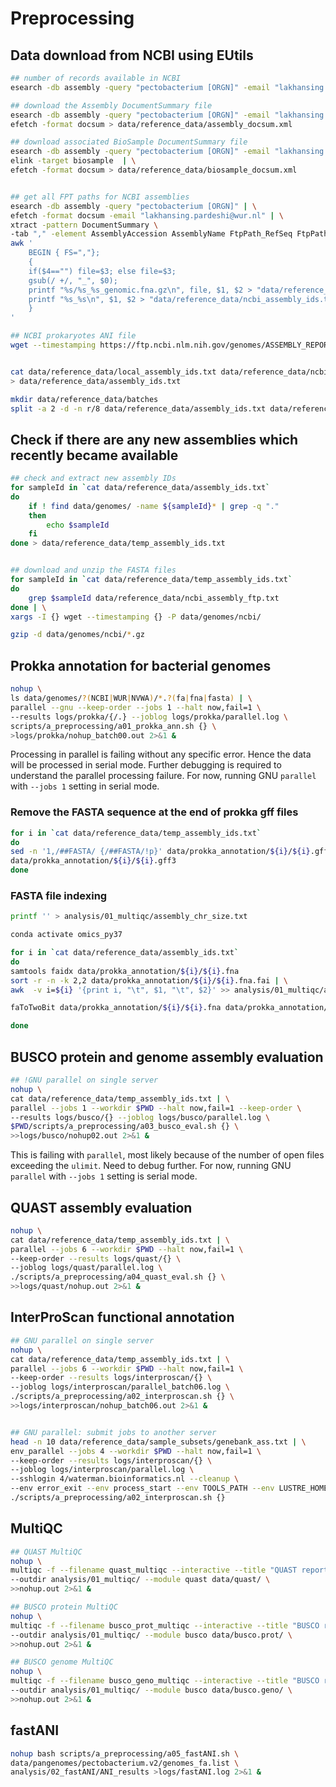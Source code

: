 # Preprocessing

## Data download from NCBI using EUtils

``` bash
## number of records available in NCBI
esearch -db assembly -query "pectobacterium [ORGN]" -email "lakhansing.pardeshi@wur.nl"

## download the Assembly DocumentSummary file
esearch -db assembly -query "pectobacterium [ORGN]" -email "lakhansing.pardeshi@wur.nl" | \
efetch -format docsum > data/reference_data/assembly_docsum.xml

## download associated BioSample DocumentSummary file
esearch -db assembly -query "pectobacterium [ORGN]" -email "lakhansing.pardeshi@wur.nl" | \
elink -target biosample  | \
efetch -format docsum > data/reference_data/biosample_docsum.xml


## get all FPT paths for NCBI assemblies
esearch -db assembly -query "pectobacterium [ORGN]" | \
efetch -format docsum -email "lakhansing.pardeshi@wur.nl" | \
xtract -pattern DocumentSummary \
-tab "," -element AssemblyAccession AssemblyName FtpPath_RefSeq FtpPath_GenBank | \
awk '
    BEGIN { FS=","};
    {
    if($4=="") file=$3; else file=$3;
    gsub(/ +/, "_", $0);
    printf "%s/%s_%s_genomic.fna.gz\n", file, $1, $2 > "data/reference_data/ncbi_assembly_ftp.txt";
    printf "%s_%s\n", $1, $2 > "data/reference_data/ncbi_assembly_ids.txt";
    }
'

## NCBI prokaryotes ANI file
wget --timestamping https://ftp.ncbi.nlm.nih.gov/genomes/ASSEMBLY_REPORTS/ANI_report_prokaryotes.txt -P data/other/


cat data/reference_data/local_assembly_ids.txt data/reference_data/ncbi_assembly_ids.txt \
> data/reference_data/assembly_ids.txt

mkdir data/reference_data/batches
split -a 2 -d -n r/8 data/reference_data/assembly_ids.txt data/reference_data/batches/temp_ids_batch.

```

## Check if there are any new assemblies which recently became available

``` bash
## check and extract new assembly IDs
for sampleId in `cat data/reference_data/assembly_ids.txt`
do
    if ! find data/genomes/ -name ${sampleId}* | grep -q "."
    then
        echo $sampleId
    fi
done > data/reference_data/temp_assembly_ids.txt


## download and unzip the FASTA files
for sampleId in `cat data/reference_data/temp_assembly_ids.txt`
do
    grep $sampleId data/reference_data/ncbi_assembly_ftp.txt
done | \
xargs -I {} wget --timestamping {} -P data/genomes/ncbi/

gzip -d data/genomes/ncbi/*.gz

```

## Prokka annotation for bacterial genomes

``` bash
nohup \
ls data/genomes/?(NCBI|WUR|NVWA)/*.?(fa|fna|fasta) | \
parallel --gnu --keep-order --jobs 1 --halt now,fail=1 \
--results logs/prokka/{/.} --joblog logs/prokka/parallel.log \
scripts/a_preprocessing/a01_prokka_ann.sh {} \
>logs/prokka/nohup_batch00.out 2>&1 &

```

Processing in parallel is failing without any specific error. Hence the
data will be processed in serial mode. Further debugging is required to
understand the parallel processing failure. For now, running GNU `parallel`
with `--jobs 1` setting in serial mode.

### Remove the FASTA sequence at the end of prokka gff files

``` bash
for i in `cat data/reference_data/temp_assembly_ids.txt`
do
sed -n '1,/##FASTA/ {/##FASTA/!p}' data/prokka_annotation/${i}/${i}.gff > \
data/prokka_annotation/${i}/${i}.gff3
done

```

### FASTA file indexing

``` bash
printf '' > analysis/01_multiqc/assembly_chr_size.txt

conda activate omics_py37

for i in `cat data/reference_data/assembly_ids.txt`
do
samtools faidx data/prokka_annotation/${i}/${i}.fna
sort -r -n -k 2,2 data/prokka_annotation/${i}/${i}.fna.fai | \
awk  -v i=${i} '{print i, "\t", $1, "\t", $2}' >> analysis/01_multiqc/assembly_chr_size.txt

faToTwoBit data/prokka_annotation/${i}/${i}.fna data/prokka_annotation/${i}/${i}.2bit

done

```

## BUSCO protein and genome assembly evaluation

``` bash
## !GNU parallel on single server
nohup \
cat data/reference_data/temp_assembly_ids.txt | \
parallel --jobs 1 --workdir $PWD --halt now,fail=1 --keep-order \
--results logs/busco/{} --joblog logs/busco/parallel.log \
$PWD/scripts/a_preprocessing/a03_busco_eval.sh {} \
>>logs/busco/nohup02.out 2>&1 &

```

This is failing with `parallel`, most likely because of the number of open files
exceeding the `ulimit`. Need to debug further. For now, running GNU `parallel`
with `--jobs 1` setting is serial mode.

## QUAST assembly evaluation

``` bash
nohup \
cat data/reference_data/temp_assembly_ids.txt | \
parallel --jobs 6 --workdir $PWD --halt now,fail=1 \
--keep-order --results logs/quast/{} \
--joblog logs/quast/parallel.log \
./scripts/a_preprocessing/a04_quast_eval.sh {} \
>>logs/quast/nohup.out 2>&1 &
```

## InterProScan functional annotation

``` bash
## GNU parallel on single server
nohup \
cat data/reference_data/temp_assembly_ids.txt | \
parallel --jobs 6 --workdir $PWD --halt now,fail=1 \
--keep-order --results logs/interproscan/{} \
--joblog logs/interproscan/parallel_batch06.log \
./scripts/a_preprocessing/a02_interproscan.sh {} \
>>logs/interproscan/nohup_batch06.out 2>&1 &


## GNU parallel: submit jobs to another server
head -n 10 data/reference_data/sample_subsets/genebank_ass.txt | \
env_parallel --jobs 4 --workdir $PWD --halt now,fail=1 \
--keep-order --results logs/interproscan/{} \
--joblog logs/interproscan/parallel.log \
--sshlogin 4/waterman.bioinformatics.nl --cleanup \
--env error_exit --env process_start --env TOOLS_PATH --env LUSTRE_HOME \
./scripts/a_preprocessing/a02_interproscan.sh {}

```

## MultiQC

``` bash
## QUAST MultiQC
nohup \
multiqc -f --filename quast_multiqc --interactive --title "QUAST report" \
--outdir analysis/01_multiqc/ --module quast data/quast/ \
>>nohup.out 2>&1 &

## BUSCO protein MultiQC
nohup \
multiqc -f --filename busco_prot_multiqc --interactive --title "BUSCO report" \
--outdir analysis/01_multiqc/ --module busco data/busco.prot/ \
>>nohup.out 2>&1 &

## BUSCO genome MultiQC
nohup \
multiqc -f --filename busco_geno_multiqc --interactive --title "BUSCO report" \
--outdir analysis/01_multiqc/ --module busco data/busco.geno/ \
>>nohup.out 2>&1 &

```

## fastANI

``` bash
nohup bash scripts/a_preprocessing/a05_fastANI.sh \
data/pangenomes/pectobacterium.v2/genomes_fa.list \
analysis/02_fastANI/ANI_results >logs/fastANI.log 2>&1 &

```
